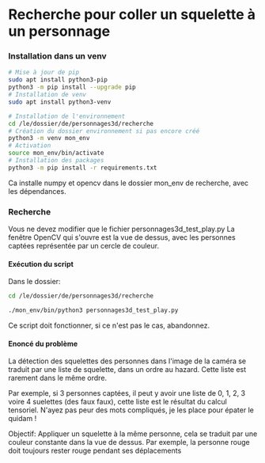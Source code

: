 # Recherche pour coller un squelette à un personnage


### Installation dans un venv


``` bash
# Mise à jour de pip
sudo apt install python3-pip
python3 -m pip install --upgrade pip
# Installation de venv
sudo apt install python3-venv

# Installation de l'environnement
cd /le/dossier/de/personnages3d/recherche
# Création du dossier environnement si pas encore créé
python3 -m venv mon_env
# Activation
source mon_env/bin/activate
# Installation des packages
python3 -m pip install -r requirements.txt
```

Ca installe numpy et opencv dans le dossier mon_env de recherche, avec les dépendances.

### Recherche

Vous ne devez modifier que le fichier personnages3d_test_play.py
La fenêtre OpenCV qui s'ouvre est la vue de dessus, avec les personnes captées représentée par un cercle de couleur.

#### Exécution du script

Dans le dossier:
``` bash
cd /le/dossier/de/personnages3d/recherche

./mon_env/bin/python3 personnages3d_test_play.py
```
Ce script doit fonctionner, si ce n'est pas le cas, abandonnez.

#### Enoncé du problème

La détection des squelettes des personnes dans l'image de la caméra se traduit par une liste de squelette, dans un ordre au hazard. Cette liste est rarement dans le même ordre.

Par exemple, si 3 personnes captées, il peut y avoir une liste de 0, 1, 2, 3 voire 4 suelettes (des faux faux), cette liste est le résultat du calcul tensoriel. N'ayez pas peur des mots compliqués, je les place pour épater le quidam !

Objectif:
Appliquer un squelette à la même personne, cela se traduit par une couleur constante dans la vue de dessus. Par exemple, la personne rouge doit toujours rester rouge pendant ses déplacements


